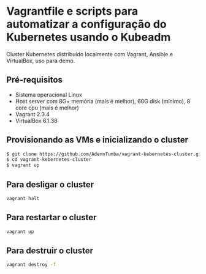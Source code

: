 # Vagrantfile e scripts para automatizar a configuração do Kubernetes usando o Kubeadm
Cluster Kubernetes distribuído localmente com Vagrant, Ansible e VirtualBox, uso para demo.
## Pré-requisitos
- Sistema operacional Linux
- Host server com 8G+ memória (mais é melhor), 60G disk (mínimo), 8 core cpu (mais é melhor)
- Vagrant 2.3.4 
- VirtualBox 6.1.38

## Provisionando as VMs e inicializando o cluster
```sh
$ git clone https://github.com/AdennTumba/vagrant-kebernetes-cluster.git
$ cd vagrant-kebernetes-cluster
$ vagrant up
```
## Para desligar o cluster
```sh
vagrant halt
```
## Para restartar o cluster
```sh
vagrant up
```
## Para destruir o cluster
```sh
vagrant destroy -f
```
